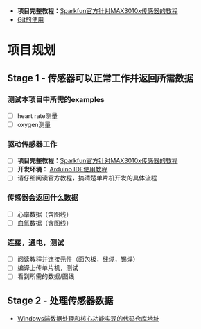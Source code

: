 - **项目完整教程：**[Sparkfun官方针对MAX3010x传感器的教程](https://learn.sparkfun.com/tutorials/max30105-particle-and-pulse-ox-sensor-hookup-guide)
- [Git的使用](/git_guide.md)


# 项目规划

## Stage 1 - 传感器可以正常工作并返回所需数据

### 测试本项目中所需的examples

- [ ] heart rate测量
- [ ] oxygen测量

### 驱动传感器工作

- [ ] **项目完整教程：**[Sparkfun官方针对MAX3010x传感器的教程](https://learn.sparkfun.com/tutorials/max30105-particle-and-pulse-ox-sensor-hookup-guide)
- [ ] **开发环境：** [Arduino IDE使用教程](https://www.arduino.cc/en/Guide/Windows)
- [ ] 请仔细阅读官方教程，搞清楚单片机开发的具体流程

### 传感器会返回什么数据

- [ ] 心率数据（含图线）
- [ ] 血氧数据（含图线）
  
### 连接，通电，测试

- [ ] 阅读教程并连接元件（面包板，线缆，锡焊）
- [ ] 编译上传单片机，测试
- [ ] 看到所需的数据/图线
  
## Stage 2 - 处理传感器数据

- [Windows端数据处理和核心功能实现的代码仓库地址](https://github.com/project-max30102/client-win)